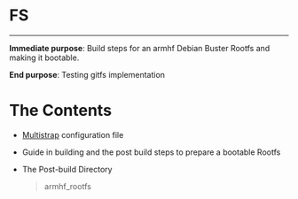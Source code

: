 # FS
-----

  **Immediate purpose**: Build steps for an armhf Debian Buster Rootfs and making it bootable.
  
  **End purpose**: Testing gitfs implementation
 

# The Contents
- [Multistrap](https://wiki.debian.org/Multistrap) configuration file

- Guide in building and the post build steps to prepare a bootable Rootfs

- The Post-build Directory 
  >armhf_rootfs

